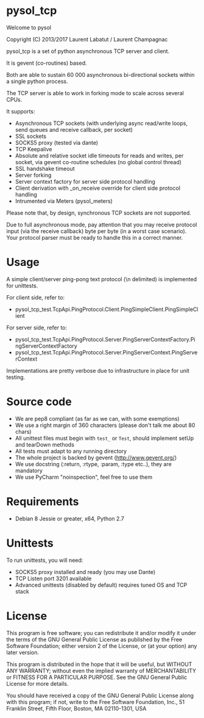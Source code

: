 pysol_tcp
============

Welcome to pysol

Copyright (C) 2013/2017 Laurent Labatut / Laurent Champagnac

pysol_tcp is a set of python asynchronous TCP server and client.

It is gevent (co-routines) based.

Both are able to sustain 60 000 asynchronous bi-directional sockets within a single python process.

The TCP server is able to work in forking mode to scale across several CPUs.

It supports:
- Asynchronous TCP sockets (with underlying async read/write loops, send queues and receive callback, per socket)
- SSL sockets
- SOCKS5 proxy (tested via dante)
- TCP Keepalive
- Absolute and relative socket idle timeouts for reads and writes, per socket, via gevent co-routine schedules (no global control thread)
- SSL handshake timeout
- Server forking
- Server context factory for server side protocol handling
- Client derivation with _on_receive override for client side protocol handling
- Intrumented via Meters (pysol_meters)

Please note that, by design, synchronous TCP sockets are not supported.

Due to full asynchronous mode, pay attention that you may receive protocol input (via the receive callback) byte per byte (in a worst case scenario).
Your protocol parser must be ready to handle this in a correct manner.

Usage
===============

A simple client/server ping-pong text protocol (\n delimited) is implemented for unittests.

For client side, refer to:
- pysol_tcp_test.TcpApi.PingProtocol.Client.PingSimpleClient.PingSimpleClient

For server side, refer to:
- pysol_tcp_test.TcpApi.PingProtocol.Server.PingServerContextFactory.PingServerContextFactory
- pysol_tcp_test.TcpApi.PingProtocol.Server.PingServerContext.PingServerContext

Implementations are pretty verbose due to infrastructure in place for unit testing.

Source code
===============

- We are pep8 compliant (as far as we can, with some exemptions)
- We use a right margin of 360 characters (please don't talk me about 80 chars)
- All unittest files must begin with `test_` or `Test`, should implement setUp and tearDown methods
- All tests must adapt to any running directory
- The whole project is backed by gevent (http://www.gevent.org/)
- We use docstring (:return, :rtype, :param, :type etc..), they are mandatory
- We use PyCharm "noinspection", feel free to use them

Requirements
===============

- Debian 8 Jessie or greater, x64, Python 2.7



Unittests
===============

To run unittests, you will need:

- SOCKS5 proxy installed and ready (you may use Dante)
- TCP Listen port 3201 available
- Advanced unittests (disabled by default) requires tuned OS and TCP stack 

License
===============

This program is free software; you can redistribute it and/or
modify it under the terms of the GNU General Public License
as published by the Free Software Foundation; either version 2
of the License, or (at your option) any later version.

This program is distributed in the hope that it will be useful,
but WITHOUT ANY WARRANTY; without even the implied warranty of
MERCHANTABILITY or FITNESS FOR A PARTICULAR PURPOSE.  See the
GNU General Public License for more details.

You should have received a copy of the GNU General Public License
along with this program; if not, write to the Free Software
Foundation, Inc., 51 Franklin Street, Fifth Floor, Boston, MA  02110-1301, USA


